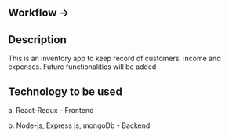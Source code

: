 ## Workflow ->

## Description
This is an inventory app to keep record of customers, income and expenses. Future functionalities will be added

## Technology to be used
a. React-Redux - Frontend

b. Node-js,  Express js, mongoDb - Backend
